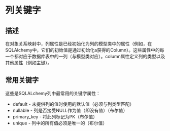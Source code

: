 # 列关键字

## 描述

在对象关系映射中，列属性是已经初始化为列的模型类中的属性（例如，在SQLAlchemy中，它们的初始值是通过初始化a获得的Column）。这些属性中的每一个都对应于数据库表中的一列（与模型类对应）。column属性定义列的类型以及其他属性（例如主键）。

## 常用关键字

这些是SQLALchemy列中最常用的关键字属性：

- default - 未提供列的值时使用的默认值（必须与列类型匹配）
- nullable - 列是否接受NULL作为值（即没有值）（布尔值）
- primary_key - 将此列标记为PK（布尔值）
- unique - 列中的所有值必须是唯一的（布尔值）
